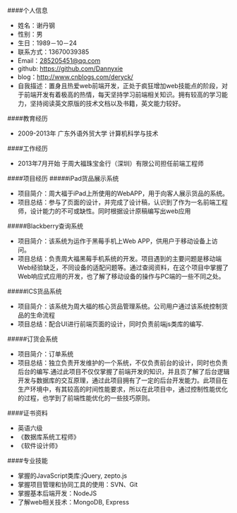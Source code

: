 ####个人信息
- 姓名：谢丹钢
- 性别：男
- 生日：1989－10－24
- 联系方式：13670039385
- Email：285205451@qq.com
- github: https://github.com/Dannyxie
- blog：http://www.cnblogs.com/deryck/
- 自我描述：置身且热爱web前端开发，正处于疯狂增加web技能点的阶段，对于前端开发有着极高的热情，每天坚持学习前端相关知识。拥有较高的学习能力，坚持阅读英文原版的技术文档以及书籍，英文能力较好。

####教育经历
- 2009-2013年     广东外语外贸大学     计算机科学与技术

####工作经历
- 2013年7月开始 于周大福珠宝金行（深圳）有限公司担任前端工程师

####项目经历
#####iPad货品展示系统
- 项目简介：周大福于iPad上所使用的WebAPP，用于向客人展示货品的系统。
- 项目总结：参与了页面的设计，并完成了设计稿，认识到了作为一名前端工程师，设计能力的不可或缺性。同时根据设计原稿编写出web应用

#####Blackberry查询系统
- 项目简介：该系统为运作于黑莓手机上Web APP，供用户于移动设备上访问。
- 项目总结：负责周大福黑莓手机系统的开发。项目遇到的主要问题是移动端Web经验缺乏，不同设备的适配问题等。通过查阅资料，在这个项目中掌握了Web响应式应用的开发，也了解了移动设备的操作与PC端的一些不同之处。

#####ICS货品系统
- 项目简介：该系统为周大福的核心货品管理系统。公司用户通过该系统控制货品的生命流程
- 项目总结：配合UI进行前端页面的设计，同时负责前端js类库的编写.

#####订货会系统
- 项目简介：订单系统
- 项目总结：独立负责开发维护的一个系统，不仅负责前台的设计，同时也负责后台的编写.通过此项目不仅仅掌握了前端开发的知识，并且页了解了后台逻辑开发与数据库的交互原理，通过此项目拥有了一定的后台开发能力。此项目在生产环境中，有其较高的时间性能要求，所以在此项目中，通过控制性能优化的过程，也学到了前端性能优化的一些技巧原则。

####证书资料
- 英语六级
- 《数据库系统工程师》
- 《软件设计师》

####专业技能
- 掌握的JavaScript类库:jQuery, zepto.js
- 掌握项目管理和协同工具的使用：SVN、Git
- 掌握基本后端开发：NodeJS
- 了解web相关技术：MongoDB, Express
